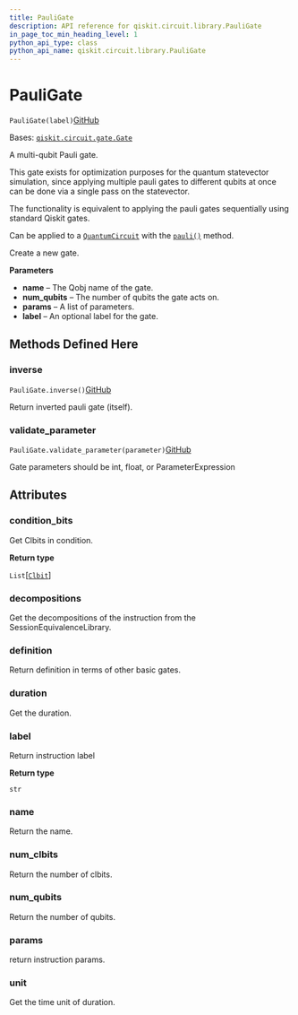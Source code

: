 ```yaml
---
title: PauliGate
description: API reference for qiskit.circuit.library.PauliGate
in_page_toc_min_heading_level: 1
python_api_type: class
python_api_name: qiskit.circuit.library.PauliGate
---
```


# PauliGate

<span id="qiskit.circuit.library.PauliGate" />

`PauliGate(label)`[GitHub](https://github.com/qiskit/qiskit/tree/stable/0.40/qiskit/circuit/library/generalized_gates/pauli.py "view source code")

Bases: [`qiskit.circuit.gate.Gate`](qiskit.circuit.Gate "qiskit.circuit.gate.Gate")

A multi-qubit Pauli gate.

This gate exists for optimization purposes for the quantum statevector simulation, since applying multiple pauli gates to different qubits at once can be done via a single pass on the statevector.

The functionality is equivalent to applying the pauli gates sequentially using standard Qiskit gates.

Can be applied to a [`QuantumCircuit`](qiskit.circuit.QuantumCircuit "qiskit.circuit.QuantumCircuit") with the [`pauli()`](qiskit.circuit.QuantumCircuit#pauli "qiskit.circuit.QuantumCircuit.pauli") method.

Create a new gate.

**Parameters**

*   **name** – The Qobj name of the gate.
*   **num\_qubits** – The number of qubits the gate acts on.
*   **params** – A list of parameters.
*   **label** – An optional label for the gate.

## Methods Defined Here

### inverse

<span id="qiskit.circuit.library.PauliGate.inverse" />

`PauliGate.inverse()`[GitHub](https://github.com/qiskit/qiskit/tree/stable/0.40/qiskit/circuit/library/generalized_gates/pauli.py "view source code")

Return inverted pauli gate (itself).

### validate\_parameter

<span id="qiskit.circuit.library.PauliGate.validate_parameter" />

`PauliGate.validate_parameter(parameter)`[GitHub](https://github.com/qiskit/qiskit/tree/stable/0.40/qiskit/circuit/library/generalized_gates/pauli.py "view source code")

Gate parameters should be int, float, or ParameterExpression

## Attributes

<span id="qiskit.circuit.library.PauliGate.condition_bits" />

### condition\_bits

Get Clbits in condition.

**Return type**

`List`\[[`Clbit`](qiskit.circuit.Clbit "qiskit.circuit.classicalregister.Clbit")]

<span id="qiskit.circuit.library.PauliGate.decompositions" />

### decompositions

Get the decompositions of the instruction from the SessionEquivalenceLibrary.

<span id="qiskit.circuit.library.PauliGate.definition" />

### definition

Return definition in terms of other basic gates.

<span id="qiskit.circuit.library.PauliGate.duration" />

### duration

Get the duration.

<span id="qiskit.circuit.library.PauliGate.label" />

### label

Return instruction label

**Return type**

`str`

<span id="qiskit.circuit.library.PauliGate.name" />

### name

Return the name.

<span id="qiskit.circuit.library.PauliGate.num_clbits" />

### num\_clbits

Return the number of clbits.

<span id="qiskit.circuit.library.PauliGate.num_qubits" />

### num\_qubits

Return the number of qubits.

<span id="qiskit.circuit.library.PauliGate.params" />

### params

return instruction params.

<span id="qiskit.circuit.library.PauliGate.unit" />

### unit

Get the time unit of duration.

